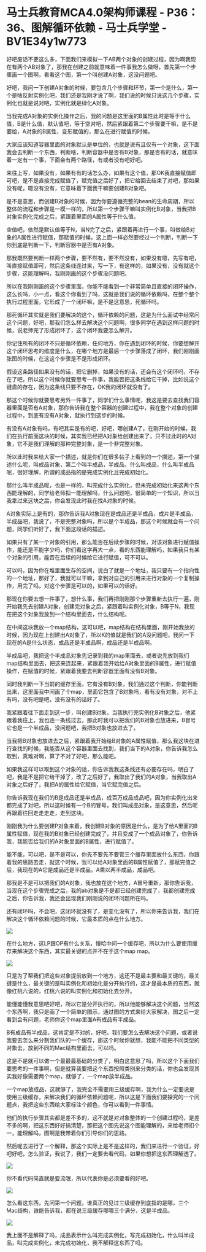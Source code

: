 # 马士兵教育MCA4.0架构师课程 - P36：36、图解循环依赖 - 马士兵学堂 - BV1E34y1w773

好吧废话不要这么多，下面我们来模拟一下AB两个对象的创建过程，因为啊我现在有两个AB对象了，那我在创建之前就意味着一件事我怎么做呀，首先第一个步骤画一个图啊，看看这个图，第一个叫创建A对象，这没问题吧。

好吧，我问一下创建A对象的时候，要包含几个步骤和环节，第一个是什么，第一个是啥反射实例化吧，我们还是我刚才说了啊，我们说的时候只说这几个步骤，实例化也就是说对吧，实例化就是绿化A对象。

当我完成A对象的实例化操作之后，我的问题是这里面的B属性此时是等于什么值，B是什么值，默认值吧，等于空对吧，然后紧跟着第二个步骤要干嘛，是不是要给，A对象的B属性，变形赋值的，那么在进行赋值的时候。

大家应该知道容器里面的对象默认是单位的，也就是说有且仅有一个对象，这下面我会去判断一个东西，判断啥，判断容器中是否有B对象，那是否有的话，就意味着一定有一个事，下面会有两个路径，有或者没有吧好吧。

来往上写，如果没有，如果有有的话怎么办，如果有这个值，那OK我直接赋值即可吧，是不是直接完成赋值了，赋完值之后好了，把它给回去结束了对吧，那如果没有呢，嗯没有没有，它意味着下面我干嘛要创建B对象吧。

是不是意思，而创建B对象的时候，因为你要遵循完整的bean的生命周期，所以整体的流程和步骤是一模一样的，所以第一个步骤干嘛叫实例化B对象，当我把B对象实例化完成之后，紧跟着里面的A属性等于什么值。

空值吧，依然是默认值等于N，当N完了之后，紧跟着再进行一个事，叫做给B对象的A属性进行赋值，那赋值的时候，这上面一样必然要经过一个判断，判断一下你到底是判断一下，判断容器中是否有A对象。

那我既然要判断一样两个步骤，要不然有，要不然没有，如果没有嗯，先写有吧，叫直接赋值即可，然后这条线连过来，写一下，有这样的，如果没有，没有就这个步骤，这能理解吗，我刚刚画的这个步骤没问题吧。

所以在我刚刚画的这个步骤里面，你能不能看到一个非常简单且直接的闭环操作，这么长吗，小一点，看这个你看到了吗，这就是我们说的循环依赖吗，在整个整个执行过程里面，它形成了一个闭环嘛，是不是这意思，死循环吗。

那死循环其实就是我们要解决的这个，循环依赖的问题，这是为什么面试中经常问这个问题，好吧，那我们怎么样去解决这个问题啊，很多同学在遇到这样问题的时候，说老师完了形成闭环了，这个闭环我要怎么解开。

你记住所有的闭环不只是循环依赖，任何地方，你在遇到闭环的时候，你要想解开这个闭环思考的维度是什么，在哪个地方是最后一个步骤落成了闭环，我们刚刚画张图的时候，在这这个步骤是不是形成闭环。

假设这条路径如果没有的话，把它删掉，如果没有的话，还会有这个闭环吗，不存在了吧，所以这个时候你就要思考一件事，我能否把这条线给它干掉，比如说这个键盘的存在，因为这条线只要不存在，OK我的闭环就没有了。

那这个时候你就要思考另外一件事了，同学们什么事情呢，我这是要去查找我们容器里面是否有A对象，那你告诉我在整个容器的创建过程中，我在整个对象的创建过程中，到底有没有A对象，就执行到这步的时候。

有没有A对象有吗，有吧其实是有的吧，好吧，哪创建A了，在刚开始的时候，我们在执行前面这块的时候，其实我已经把A对象给创建出来了，只不过此时的A对象，它不是我们理解的那种完整对象，是一个非完整对象。

所以此时我来给大家一个描述，就是你们在很多帖子上看到的一个描述，第一个描述什么呢，叫成品对象，第二个叫半成品，半成品，什么叫成品，什么叫半成品呢，很好理解，所谓的成品指的是完成实例化且完成初始化。

那什么叫半成品呢，也是一样的，叫完成什么实例化，但未完成初始化来这两个东西能理解的，同学给老师扣一能理解吗，什么问题吧，很简单的一个知识，所以当我拿过来这块之后，你会发现此时我在找A对象的时候。

A对象实际上是有的，那你告诉我A对象现在是成品还是半成品，成片是半成品，半成品吧，我说了，不是完整对象吗，所以是个半成品，那这个时候就会有一个问题，同学们听好了，我下面这段话的描述。

如果只有了某一个对象的引用，那么能否在后续步骤的时候，对该对象进行赋值操作，能还是不能字少吗，你们看这字再大一点，看的东西能理解吗，如果我只有某个对象的引用，能否在后续的时候给它进行赋值，可不可以。

可以吗，因为你在堆里面生存的空间，说白了就是一个地址，我只要有一个指向性的一个地址，那好了，我就可以干嘛，拿到对自己的引用来进行对象的一个复制操作，用完了吗，对这个步骤是可以的，如果可以的话好。

那现在你要去想一件事了，想什么事，我们再把刚刚那个步骤重新去执行一遍，刚开始我先去创建A对象，创建完对象之后，紧跟着叫实例化对象，B等于N，我现在把这个对象我放到一个结构里面去，什么结构呢。

在中间这块我放一个map结构，这可以吧，map结构在结构里面，刚开始我放的时候，因为现在上创建出A对象了，所以K的值就是我们的A没问题吧，我问一下现在的A是什么状态，成品还是半成品啊，成品还是半成品啊。

半成品吧，我把这个半成品对象先记录到我的map里面去，或者说先放到我们map结构里面去，把这来连起来，紧跟着我开始给A对象里面的B属性，进行赋值操作，在赋值的时候，紧跟着我要去判断容器里面有没有B对象。

同时我判断一下当前的缓存里面，它有没有B对象，我们通过这个判断，你能判断出来，这里面我中间画了个map，里面它包含了B对象吗，看有没有对象，对不上有吗，没有吧是吧，没有没有的话好了。

我紧跟着往下面走到这一步，叫创建B对象，当我执行完实例化B对象之后，他紧跟着我往上，我也连一条线过去，那此时我可以把我们的B对象也放进来，B冒号它也是一个半成品，没问题吧，我把B对象也放进去了。

当我把B对象也放进去之后，紧跟着我开始给B对象的A属性赋值，那么我这块在进行查找的时候，我能否从这个容器里面去找到，我们当下的A对象，你告诉我怎么取到，真难对啊，算了不对了好吧，那么能吧。

如果我这样可以取到这个对象的话，你告诉我我这条线还有必要存在吗，明白了吧，我是不是把它给干掉了，改了之后好了，我取出了我们的A对象，当我取出A对象之后好了，我把A的属性给它赋值，当它赋完值之后。

你告诉我现在我们的B是成品还是半成品，成百万成品成品吧，因为你实例化出来都完成了对吧，所以这时候有一个B的冒号，我们叫成品对象，是这意思，然后呢再跟着往回走走走走，走到这块。

刚刚我为什么要创建P对象来着，我创建B对象的原因是什么，是为了给A里面的B属性赋值，现在我的B对象已经创建完成了，并且变成了一个成品对象了，你告诉我，我能否给我们的A对象里面的B属性，进行赋值了。

能不能，可以吧，是不是可以，你先不要先不要管三个缓存里面放什么东西，你跟着我的思路去走，就这个时候，我可以给A对象里面的B属性赋值了，那赋完值之后，我现在的A它是成品还是半成品，A乘以两半成品，成品吧。

那我是不是可以把我们的A对象，我也放在这个地方，A冒号重新，那你告诉我，当现在这个步骤完成之后，我的ab对象是不是都已经创建完成了，我都创建完成之后，你告诉我，我还会出现我们刚刚说的闭环问题所在吗。

还有闭环吗，不会吧，这闭环就没有了，是变化没有了，所以你来告诉我，我们在解决这个循环依赖问题的时候，它最本质的点在什么地方。



![](img/33ddfccf71515829c4393cf2cd3af9e3_1.png)

在什么地方，这LP跟OP有什么关系，慢哈中间一个缓存吧，所以为什么要使用缓存来解决这个东西，其实最关键的点并不在于这个map map。



![](img/33ddfccf71515829c4393cf2cd3af9e3_3.png)

只是为了帮我们把这些对象提前放到一个地方，这还不是最主要和最关键的，最关键是什么，最关键的是叫实例化和初始化是分开执行的，这才是最本质的东西，就像红桃六说的，红桃六说的叫实例化和初始化去分开。

能懂能懂我意思吧好吧，所以它是分开执行的，所以他能够解决这个问题，当然这个东西啊，我只是画了一个简单的图示，通过图的方式来给大家解决，图之后一定看到会有问题，老师你这个map里面A有成品有半成品。

B有成品有半成品，这肯定是不对的，好吧，我们要怎么去解决这个问题，或者说我要去怎么来分割我们队的一个缓存，那这个时候你就想，我能不能把不同类型的对象去，放到不同的Mac结构里面去，可以吗。

这是不是就可以做一个最最最基础的分类了，明白这意思了吗，所以这个下面我们要思考的一件事啊，但是就算我要把这个东西按照类别来分类的话，你也会发现其实我好像需要两个map，就够了，一个map放半成品。

一个map放成品，这就够了，我完全不需要用三级缓存啊，我为什么一定要说是使用三级缓存，来解决我们的循环依赖问题呢，所以这是下面我们要探究的一个问题点，我把这些东西给大家标注个颜色，你可以看到一件事情。

他们的执行步骤其实都是差不多的，这不就是对对象整体的一个创建过程吗，是差不多的啊，把这东西好好搞清楚，那把这个图先说这个图能理解的，来给老师扣个一，能理解吗，图啊是我带着你们引导你们的思路。

然后呢去进行了一个解释，那这个实际上是不是这样的，我们来进行一个验证，好吧好吧，怎么验证，我说了，我们一定要去看代码，如果你想把这东西理解透了。



![](img/33ddfccf71515829c4393cf2cd3af9e3_5.png)

你不看代码简直就是耍流氓，所以代表你是必须要看的好吧。

![](img/33ddfccf71515829c4393cf2cd3af9e3_7.png)

怎么看这东西，先问第一个问题，谁真正的见过三级缓存到底指的是哪，三个Mac结构，谁能告诉我，都在说三级缓存哪哪三个满分，这是半成品。



![](img/33ddfccf71515829c4393cf2cd3af9e3_9.png)

我上面不是解释了吗，成品表示什么叫完成实例化，写完成初始化，什么叫半成品，叫完成实例化，未完成初始化，我不解释这东西了吗。

